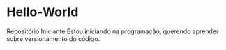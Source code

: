 # Hello-World
Repositório Iniciante
Estou iniciando na programação, querendo aprender sobre versionamento do código.
